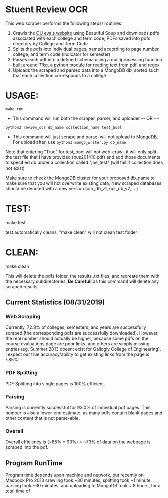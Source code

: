 # Stuent Review OCR
This web scraper performs the following steps/ routines:

1. Crawls the [OU evals website](http://www.ou.edu/provost/course-evaluation-data) using Beautiful Soup and downloads pdfs associated with each college and term code; PDFs saved into pdfs directory by College and Term Code
2. Splits the pdfs into individual pages, named according to page number, college, and term code (indicator for semester)
3. Parses each pdf into a defined schema using a multiprocessing function built around *Tika*, a python module for reading text from pdf, and regex
4. Uploads the scraped and parsed data into a MongoDB db, sorted such that each collection corresponds to a college

# USAGE:
`make run`
- This command will run both the scraper, parser, and uploader
-- OR - -

`python3 review_ocr db_name collection_name test_bool`
- This command will just scrape and parse, will not upload to MongoDB. For upload after, use `python3 mongo_writer.py db_name`

Note that entering "True" for test_bool will not web-crawl, it will only split the test file that I have provided (bus201410.pdf)
and add those documents to specified db under a collection called "joe_test" (will fail if collection does not exist)

Make sure to check the MongoDB cluster for your proposed db_name to make sure that you will not overwrite existing data; New scraped databases should be denoted with a new version (ocr_db_v1, ocr_db_v2, ...)


# TEST:
make test

test automatically cleans, "make clean" will not clean test folder

# CLEAN:
make clean

This will delete the pdfs folder, the results .txt files, and recreate them with the necessary subdirectories. **Be Careful!** as this command will delete any scraped results.

## Current Statistics (08/31/2019)
### Web Scraping
Currently, 72.8% of colleges, semesters, and years are successfully scraped (the corresponding pdfs are successfully downloaded). However, the real number should actually be higher, because some pdfs on the course evaluations page are poor links, and others are simply missing entries (eg. Summer 2013 doesnt exist for Gallogly College of Engineering). I expect our true accuracy/ability to get existing links from the page is ~85%.

### PDF Splitting
PDF Splitting into single pages is 100% efficient.

### Parsing
Parsing is currently successful for 93.0% of individual pdf pages. This number is also a lower-end estimate, as many pdfs contain blank pages and other content that is not parse-able.

### Overall
Overall efficiency is (~85% * 93%) = ~79% of data on the webpage is scraped into the pdf.

## Program RunTime
Program time depends upon machine and network, but recently on Macbook Pro 2013 crawling took ~30 minutes, splitting took ~1 minute, parsing took ~60 minutes, and uploading to MongoDB took ~ 8 hours, for a total time of 
